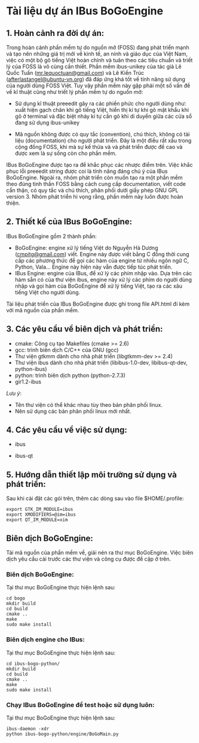 # Tài liệu dự án IBus BoGoEngine #

## 1. Hoàn cảnh ra đời dự án: ##

Trong hoàn cảnh phần mềm tự do nguồn mở (FOSS) đang phát triển mạnh và tạo nên những giá trị mới về kinh tế, an ninh và giáo dục của Việt Nam, 
việc có một bộ gõ tiếng Việt hoàn chỉnh và tuân theo các tiêu chuẩn và triết lý của FOSS là vô cùng cần thiết. Phần mềm ibus-unikey của tác giả
 Lê Quốc Tuấn (mr.lequoctuan@gmail.com) và Lê Kiến Trúc (afterlastangel@ubuntu-vn.org) đã đáp ứng khá tốt về tính năng sử dụng của người dùng FOSS Việt.
 Tuy vậy phần mềm này gặp phải một số vấn đề về kĩ thuật cũng như triết lý phần mềm tự do nguồn mở:
 
 * Sử dụng kĩ thuật preeedit gây ra các phiền phức cho người dùng như: xuất hiện gạch chân khi gõ tiếng Việt, hiển thị kí tự khi gõ mật khẩu khi gõ ở terminal
 và đặc biệt nhảy kí tự cần gõ khi di duyển giữa các cửa sổ đang sử dụng ibus-unikey
 
 * Mã nguồn không được có quy tắc (convention), chú thích, không có tài liệu (documentation) cho người phát triển. Đây là một điều rất xấu trong cộng đồng FOSS, 
 khi mà sự kế thừa và và phát triển được đề cao và được xem là sự sống còn cho phần mềm.
 
IBus BoGoEngine được tạo ra để khắc phục các nhược điểm trên. Việc khắc phục lỗi preeedit string được coi là tính năng đáng chú ý của IBus BoGoEngine.
Ngoài ra, nhóm phát triển còn muốn tạo ra một phần mềm theo đúng tinh thần FOSS bằng cách cung cấp documentation, viết code cẩn thận, có quy tắc và chú thích, 
phân phối dưới giấy phép GNU GPL version 3. Nhóm phát triển hi vọng rằng, phần mềm này luôn được hoàn thiện.
 
## 2. Thiết kế của IBus BoGoEngine: ##
 
IBus BoGoEngine gồm 2 thành phần:
 
 - BoGoEngine: engine xử lý tiếng Việt do Nguyễn Hà Dương (cmpitg@gmail.com) viết. Engine này được viết bằng C đồng thời cung cấp các phương thức để gọi 
 các hàm của engine từ nhiều ngôn ngữ C, Python, Vala... Engine này hiện này vẫn được tiếp túc phát triển.
 - IBus Engine: engine của IBus, để xử lý các phím nhập vào. Dựa trên các hàm sẵn có của thư viện ibus, engine này xử lý các phím do người dùng nhập 
 và gọi hàm của BoGoEngine để xử lý tiếng Việt, tạo ra các xâu tiếng Việt cho người dùng.

Tài liệu phát triển của IBus BoGoEngine được ghi trong file API.html đi kèm với mã nguồn của phần mềm.
   
## 3. Các yêu cầu về biên dịch và phát triển: ##

 - cmake: Công cụ tạo Makefiles (cmake >= 2.6)
 - gcc: trình biên dịch C/C++ của GNU (gcc)
 - Thư viện gtkmm dành cho nhà phát triển (libgtkmm-dev >= 2.4)
 - Thư viện ibus dành cho nhà phát triển (libibus-1.0-dev, libibus-qt-dev, python-ibus)
 - python: trình biên dịch python (python-2.7.3)
 - gir1.2-ibus
 
 _Lưu ý_:
 
  - Tên thư viện có thể khác nhau tùy theo bản phân phối linux.
  - Nên sử dụng các bản phân phối linux mới nhất.
  
## 4. Các yêu cầu về việc sử dụng: ##
  
  - ibus
  
  - ibus-qt
  
## 5. Hướng dẫn thiết lập môi trường sử dụng và phát triển: ##

Sau khi cài đặt các gói trên, thêm các dòng sau vào file $HOME/.profile:

    export GTK_IM_MODULE=ibus
    export XMODIFIERS=@im=ibus
    export QT_IM_MODULE=xim

## Biên dịch BoGoEngine: ##

Tải mã nguồn của phần mềm về, giải nén ra thư mục BoGoEngine. Việc biên dịch yêu cầu cái trước các thư viện và công cụ được đề cập ở trên.

### Biên dịch BoGoEngine: ###

  Tại thư mục BoGoEngine thực hiện lệnh sau:

    cd bogo
    mkdir build
    cd build
    cmake ..
    make
    sudo make install

### Biên dịch engine cho IBus: ###
  
  Tại thư mục BoGoEngine thực hiện lệnh sau:

    cd ibus-bogo-python/
    mkdir build
    cd build
    cmake ..
    make
    sudo make install

### Chạy IBus BoGoEngine để test hoặc sử dụng luôn: ###
  
  Tại thư mục BoGoEngine thực hiện lệnh sau:
  
    ibus-daemon -xdr
    python ibus-bogo-python/engine/BoGoMain.py

 
 
 
